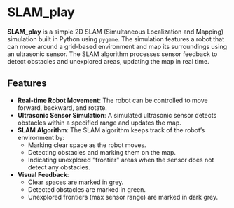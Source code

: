 # SLAM_play

**SLAM_play** is a simple 2D SLAM (Simultaneous Localization and Mapping) simulation built in Python using `pygame`. The simulation features a robot that can move around a grid-based environment and map its surroundings using an ultrasonic sensor. The SLAM algorithm processes sensor feedback to detect obstacles and unexplored areas, updating the map in real time.

## Features

- **Real-time Robot Movement**: The robot can be controlled to move forward, backward, and rotate.
- **Ultrasonic Sensor Simulation**: A simulated ultrasonic sensor detects obstacles within a specified range and updates the map.
- **SLAM Algorithm**: The SLAM algorithm keeps track of the robot’s environment by:
  - Marking clear space as the robot moves.
  - Detecting obstacles and marking them on the map.
  - Indicating unexplored "frontier" areas when the sensor does not detect any obstacles.
- **Visual Feedback**: 
  - Clear spaces are marked in grey.
  - Detected obstacles are marked in green.
  - Unexplored frontiers (max sensor range) are marked in dark grey.
